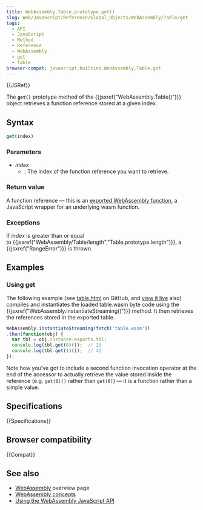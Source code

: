 ```yaml
---
title: WebAssembly.Table.prototype.get()
slug: Web/JavaScript/Reference/Global_Objects/WebAssembly/Table/get
tags:
  - API
  - JavaScript
  - Method
  - Reference
  - WebAssembly
  - get
  - table
browser-compat: javascript.builtins.WebAssembly.Table.get
---
```

{{JSRef}}

The **`get()`** prototype method of
the {{jsxref("WebAssembly.Table()")}} object retrieves a function
reference stored at a given index.

## Syntax

```js
get(index)
```

### Parameters

- _index_
  - : The index of the function reference you want to retrieve.

### Return value

A function reference — this is an
[exported WebAssembly function](/en-US/docs/WebAssembly/Exported_functions), a
JavaScript wrapper for an underlying wasm function.

### Exceptions

If _index_ is greater than or equal
to {{jsxref("WebAssembly/Table/length","Table.prototype.length")}},
a {{jsxref("RangeError")}} is thrown.

## Examples

### Using get

The following example (see
[table.html](https://github.com/mdn/webassembly-examples/blob/master/js-api-examples/table.html)
on GitHub, and
[view it live](https://mdn.github.io/webassembly-examples/js-api-examples/table.html)
also) compiles and instantiates the loaded table.wasm byte code using the
{{jsxref("WebAssembly.instantiateStreaming()")}} method. It then
retrieves the references stored in the exported table.

```js
WebAssembly.instantiateStreaming(fetch('table.wasm'))
.then(function(obj) {
  var tbl = obj.instance.exports.tbl;
  console.log(tbl.get(0)());  // 13
  console.log(tbl.get(1)());  // 42
});
```

Note how you've got to include a second function invocation operator at the end
of the accessor to actually retrieve the value stored inside the reference (e.g.
`get(0)()` rather than `get(0)`) — it is a function rather than a simple value.

## Specifications

{{Specifications}}

## Browser compatibility

{{Compat}}

## See also

- [WebAssembly](/en-US/docs/WebAssembly) overview page
- [WebAssembly concepts](/en-US/docs/WebAssembly/Concepts)
- [Using the WebAssembly JavaScript API](/en-US/docs/WebAssembly/Using_the_JavaScript_API)
